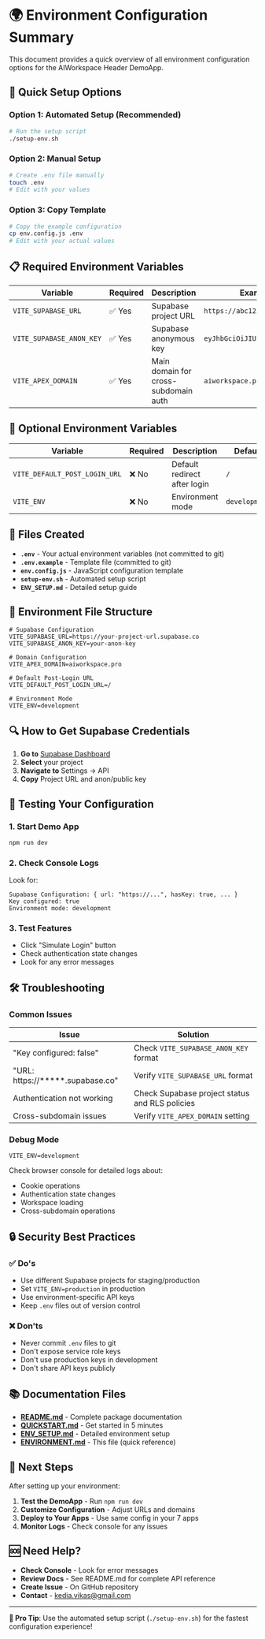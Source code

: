 # 🌍 Environment Configuration Summary

This document provides a quick overview of all environment configuration options for the AIWorkspace Header DemoApp.

## 🚀 Quick Setup Options

### Option 1: Automated Setup (Recommended)
```bash
# Run the setup script
./setup-env.sh
```

### Option 2: Manual Setup
```bash
# Create .env file manually
touch .env
# Edit with your values
```

### Option 3: Copy Template
```bash
# Copy the example configuration
cp env.config.js .env
# Edit with your actual values
```

## 📋 Required Environment Variables

| Variable | Required | Description | Example |
|----------|----------|-------------|---------|
| `VITE_SUPABASE_URL` | ✅ Yes | Supabase project URL | `https://abc123.supabase.co` |
| `VITE_SUPABASE_ANON_KEY` | ✅ Yes | Supabase anonymous key | `eyJhbGciOiJIUzI1NiIs...` |
| `VITE_APEX_DOMAIN` | ✅ Yes | Main domain for cross-subdomain auth | `aiworkspace.pro` |

## 🔧 Optional Environment Variables

| Variable | Required | Description | Default |
|----------|----------|-------------|---------|
| `VITE_DEFAULT_POST_LOGIN_URL` | ❌ No | Default redirect after login | `/` |
| `VITE_ENV` | ❌ No | Environment mode | `development` |

## 📁 Files Created

- **`.env`** - Your actual environment variables (not committed to git)
- **`.env.example`** - Template file (committed to git)
- **`env.config.js`** - JavaScript configuration template
- **`setup-env.sh`** - Automated setup script
- **`ENV_SETUP.md`** - Detailed setup guide

## 🎯 Environment File Structure

```env
# Supabase Configuration
VITE_SUPABASE_URL=https://your-project-url.supabase.co
VITE_SUPABASE_ANON_KEY=your-anon-key

# Domain Configuration
VITE_APEX_DOMAIN=aiworkspace.pro

# Default Post-Login URL
VITE_DEFAULT_POST_LOGIN_URL=/

# Environment Mode
VITE_ENV=development
```

## 🔍 How to Get Supabase Credentials

1. **Go to** [Supabase Dashboard](https://supabase.com/dashboard)
2. **Select** your project
3. **Navigate to** Settings → API
4. **Copy** Project URL and anon/public key

## 🧪 Testing Your Configuration

### 1. Start Demo App
```bash
npm run dev
```

### 2. Check Console Logs
Look for:
```
Supabase Configuration: { url: "https://...", hasKey: true, ... }
Key configured: true
Environment mode: development
```

### 3. Test Features
- Click "Simulate Login" button
- Check authentication state changes
- Look for any error messages

## 🛠️ Troubleshooting

### Common Issues

| Issue | Solution |
|-------|----------|
| "Key configured: false" | Check `VITE_SUPABASE_ANON_KEY` format |
| "URL: https://*****.supabase.co" | Verify `VITE_SUPABASE_URL` format |
| Authentication not working | Check Supabase project status and RLS policies |
| Cross-subdomain issues | Verify `VITE_APEX_DOMAIN` setting |

### Debug Mode
```env
VITE_ENV=development
```

Check browser console for detailed logs about:
- Cookie operations
- Authentication state changes
- Workspace loading
- Cross-subdomain operations

## 🔒 Security Best Practices

### ✅ Do's
- Use different Supabase projects for staging/production
- Set `VITE_ENV=production` in production
- Use environment-specific API keys
- Keep `.env` files out of version control

### ❌ Don'ts
- Never commit `.env` files to git
- Don't expose service role keys
- Don't use production keys in development
- Don't share API keys publicly

## 📚 Documentation Files

- **[README.md](./README.md)** - Complete package documentation
- **[QUICKSTART.md](./QUICKSTART.md)** - Get started in 5 minutes
- **[ENV_SETUP.md](./ENV_SETUP.md)** - Detailed environment setup
- **[ENVIRONMENT.md](./ENVIRONMENT.md)** - This file (quick reference)

## 🚀 Next Steps

After setting up your environment:

1. **Test the DemoApp** - Run `npm run dev`
2. **Customize Configuration** - Adjust URLs and domains
3. **Deploy to Your Apps** - Use same config in your 7 apps
4. **Monitor Logs** - Check console for any issues

## 🆘 Need Help?

- **Check Console** - Look for error messages
- **Review Docs** - See README.md for complete API reference
- **Create Issue** - On GitHub repository
- **Contact** - kedia.vikas@gmail.com

---

**🎯 Pro Tip**: Use the automated setup script (`./setup-env.sh`) for the fastest configuration experience!
